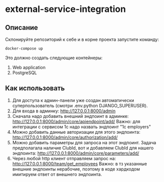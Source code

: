 # external-service-integration

## Описание

Склонируйте репозиторий к себе и в корне проекта запустите команду:
```
docker-compose up
```
Это должно создать следующие контейнеры:
1. Web application
2. PostgreSQL

## Как использовать
1. Для доступа к админ-панели уже создан автоматически суперпользователь (смотри .env.python DJANGO_SUPERUSER).
2. Для входа в админку: http://127.0.0.1:8000/admin
3. Сначала надо добавить внешний эндпоинт в админке: http://127.0.0.1:8000/admin/core/apiendpoint/add/
   Важно: для интеграции с сервисом 1c надо назвать эндпоинт "1c employers"
4. Можно добавить данные авторизации для этого эндпоинта: http://127.0.0.1:8000/admin/core/authorization/add/
5. Можно добавить параметры для запроса на этот эндпоинт. Задача предполагала наличие ClubId, вот и добавляем ClubId для нашего эндпоинта: http://127.0.0.1:8000/admin/core/parameters/add/
6. Через любой http клиент отправляем запрос на: http://127.0.0.1:8000/team/get_employees
   Важно: в тз указанные внешние эндпоинты нерабочие, поэтому в коде хардкодом имитируем ответ от внешнего эндпоинта.
